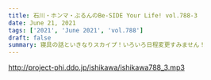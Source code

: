 ```yaml
---
title: 石川・ホンマ・ぶるんのBe-SIDE Your Life! vol.788-3
date: June 21, 2021
tags: ['2021', 'June 2021', 'vol.788']
draft: false
summary: 寝具の話といきなりスカイプ！いろいろ日程変更すみません！
---
```


http://project-phi.ddo.jp/ishikawa/ishikawa788_3.mp3
